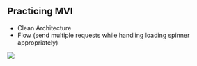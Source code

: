 ## Practicing MVI
- Clean Architecture
- Flow (send multiple requests while handling loading spinner appropriately)

![](https://media.giphy.com/media/PhHfblx1WjYVZXahYm/giphy.gif)

